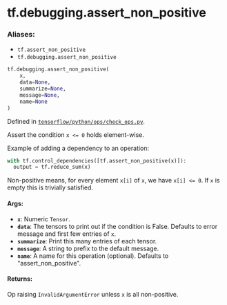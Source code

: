 <div itemscope itemtype="http://developers.google.com/ReferenceObject">
<meta itemprop="name" content="tf.debugging.assert_non_positive" />
<meta itemprop="path" content="Stable" />
</div>

# tf.debugging.assert_non_positive

### Aliases:

* `tf.assert_non_positive`
* `tf.debugging.assert_non_positive`

``` python
tf.debugging.assert_non_positive(
    x,
    data=None,
    summarize=None,
    message=None,
    name=None
)
```



Defined in [`tensorflow/python/ops/check_ops.py`](/code/stable/tensorflow/python/ops/check_ops.py).

Assert the condition `x <= 0` holds element-wise.

Example of adding a dependency to an operation:

```python
with tf.control_dependencies([tf.assert_non_positive(x)]):
  output = tf.reduce_sum(x)
```

Non-positive means, for every element `x[i]` of `x`, we have `x[i] <= 0`.
If `x` is empty this is trivially satisfied.

#### Args:

* <b>`x`</b>:  Numeric `Tensor`.
* <b>`data`</b>:  The tensors to print out if the condition is False.  Defaults to
    error message and first few entries of `x`.
* <b>`summarize`</b>: Print this many entries of each tensor.
* <b>`message`</b>: A string to prefix to the default message.
* <b>`name`</b>: A name for this operation (optional).
    Defaults to "assert_non_positive".


#### Returns:

Op raising `InvalidArgumentError` unless `x` is all non-positive.